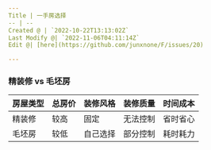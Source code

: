 ```yaml
---
Title | 一手房选择
-- | --
Created @ | `2022-10-22T13:13:02Z`
Last Modify @| `2022-11-06T04:11:14Z`
Edit @| [here](https://github.com/junxnone/F/issues/20)

---
```


### 精装修 vs 毛坯房

房屋类型 | 总房价 | 装修风格 | 装修质量 | 时间成本
-- | -- | -- | -- | --
精装修 | 较高 | 固定 | 无法控制 | 省时省心
毛坯房  | 较低 | 自己选择 | 部分控制 | 耗时耗力



